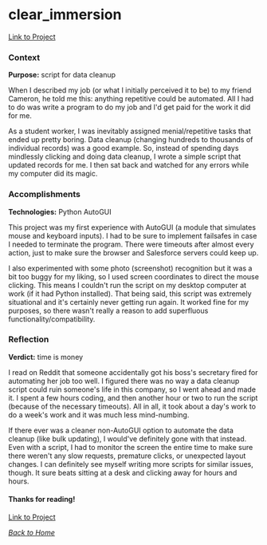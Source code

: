 # clear_immersion
[Link to Project](https://github.com/benjamin-shen/clear_immersion)  

### Context
**Purpose:** script for data cleanup

When I described my job (or what I initially perceived it to be) to my friend Cameron, he told me this: anything repetitive could be automated. All I had to do was write a program to do my job and I'd get paid for the work it did for me.

As a student worker, I was inevitably assigned menial/repetitive tasks that ended up pretty boring. Data cleanup (changing hundreds to thousands of individual records) was a good example. So, instead of spending days mindlessly clicking and doing data cleanup, I wrote a simple script that updated records for me. I then sat back and watched for any errors while my computer did its magic.

### Accomplishments
**Technologies:** Python AutoGUI

This project was my first experience with AutoGUI (a module that simulates mouse and keyboard inputs). I had to be sure to implement failsafes in case I needed to terminate the program. There were timeouts after almost every action, just to make sure the browser and Salesforce servers could keep up.

I also experimented with some photo (screenshot) recognition but it was a bit too buggy for my liking, so I used screen coordinates to direct the mouse clicking. This means I couldn't run the script on my desktop computer at work (if it had Python installed). That being said, this script was extremely situational and it's certainly never getting run again. It worked fine for my purposes, so there wasn't really a reason to add superfluous functionality/compatibility.

### Reflection
**Verdict:** time is money

I read on Reddit that someone accidentally got his boss's secretary fired for automating her job too well. I figured there was no way a data cleanup script could ruin someone's life in this company, so I went ahead and made it. I spent a few hours coding, and then another hour or two to run the script (because of the  necessary timeouts). All in all, it took about a day's work to do a week's work and it was much less mind-numbing.

If there ever was a cleaner non-AutoGUI option to automate the data cleanup (like bulk updating), I would've definitely gone with that instead. Even with a script, I had to monitor the screen the entire time to make sure there weren't any slow requests, premature clicks, or unexpected layout changes. I can definitely see myself writing more scripts for similar issues, though. It sure beats sitting at a desk and clicking away for hours and hours.

#### Thanks for reading!
[Link to Project](https://github.com/benjamin-shen/clear_immersion)  

*[Back to Home](/../../../about)*  